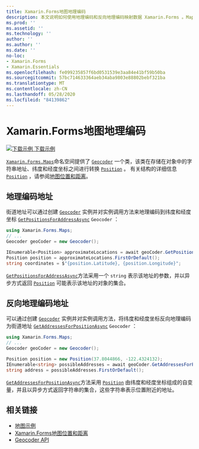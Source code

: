 ```yaml
---
title: Xamarin.Forms地图地理编码
description: 本文说明如何使用地理编码和反向地理编码映射数据 Xamarin.Forms 。Maps Geocoder 类。
ms.prod: ''
ms.assetid: ''
ms.technology: ''
author: ''
ms.author: ''
ms.date: ''
no-loc:
- Xamarin.Forms
- Xamarin.Essentials
ms.openlocfilehash: fe099235857f6bd0531539e3aa84e41bf59b50ba
ms.sourcegitcommit: 57bc714633364aeb34aba9803e88802bebf321ba
ms.translationtype: MT
ms.contentlocale: zh-CN
ms.lasthandoff: 05/28/2020
ms.locfileid: "84139862"
---
```

# <a name="xamarinforms-map-geocoding"></a>Xamarin.Forms地图地理编码

[![下载示例](~/media/shared/download.png) 下载示例](https://docs.microsoft.com/samples/xamarin/xamarin-forms-samples/workingwithmaps)

[`Xamarin.Forms.Maps`](xref:Xamarin.Forms.Maps)命名空间提供了 [`Geocoder`](xref:Xamarin.Forms.Maps.Geocoder) 一个类，该类在存储在对象中的字符串地址、纬度和经度坐标之间进行转换 [`Position`](xref:Xamarin.Forms.Maps.Position) 。 有关结构的详细信息 [`Position`](xref:Xamarin.Forms.Maps.Position) ，请参阅[地图位置和距离](position-distance.md)。

## <a name="geocode-an-address"></a>地理编码地址

街道地址可以通过创建 [`Geocoder`](xref:Xamarin.Forms.Maps.Geocoder) 实例并对实例调用方法来地理编码到纬度和经度坐标 [`GetPositionsForAddressAsync`](xref:Xamarin.Forms.Maps.Geocoder.GetPositionsForAddressAsync*) `Geocoder` ：

```csharp
using Xamarin.Forms.Maps;
// ...
Geocoder geoCoder = new Geocoder();

IEnumerable<Position> approximateLocations = await geoCoder.GetPositionsForAddressAsync("Pacific Ave, San Francisco, California");
Position position = approximateLocations.FirstOrDefault();
string coordinates = $"{position.Latitude}, {position.Longitude}";
```

[`GetPositionsForAddressAsync`](xref:Xamarin.Forms.Maps.Geocoder.GetPositionsForAddressAsync*)方法采用一个 `string` 表示该地址的参数，并以异步方式返回 [`Position`](xref:Xamarin.Forms.Maps.Position) 可能表示该地址的对象的集合。

## <a name="reverse-geocode-an-address"></a>反向地理编码地址

可以通过创建 [`Geocoder`](xref:Xamarin.Forms.Maps.Geocoder) 实例并对实例调用方法，将纬度和经度坐标反向地理编码为街道地址 [`GetAddressesForPositionAsync`](xref:Xamarin.Forms.Maps.Geocoder.GetAddressesForPositionAsync*) `Geocoder` ：

```csharp
using Xamarin.Forms.Maps;
// ...
Geocoder geoCoder = new Geocoder();

Position position = new Position(37.8044866, -122.4324132);
IEnumerable<string> possibleAddresses = await geoCoder.GetAddressesForPositionAsync(position);
string address = possibleAddresses.FirstOrDefault();
```

[`GetAddressesForPositionAsync`](xref:Xamarin.Forms.Maps.Geocoder.GetAddressesForPositionAsync*)方法采用 [`Position`](xref:Xamarin.Forms.Maps.Position) 由纬度和经度坐标组成的自变量，并且以异步方式返回字符串的集合，这些字符串表示位置附近的地址。

## <a name="related-links"></a>相关链接

- [地图示例](https://docs.microsoft.com/samples/xamarin/xamarin-forms-samples/workingwithmaps)
- [Xamarin.Forms地图位置和距离](position-distance.md)
- [Geocoder API](xref:Xamarin.Forms.Maps.Geocoder)

